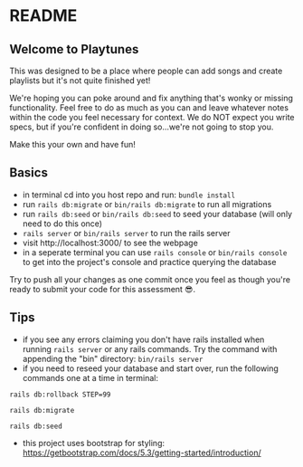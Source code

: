 # README

## Welcome to Playtunes

This was designed to be a place where people can add songs and create playlists but it's not quite finished yet!

We're hoping you can poke around and fix anything that's wonky or missing functionality. Feel free to do as much as you can and leave whatever notes within the code you feel necessary for context. We do NOT expect you write specs, but if you're confident in doing so...we're not going to stop you.

Make this your own and have fun!

## Basics
- in terminal cd into you host repo and run: `bundle install`
- run `rails db:migrate` or `bin/rails db:migrate` to run all migrations
- run `rails db:seed` or `bin/rails db:seed` to seed your database (will only need to do this once)
- `rails server` or `bin/rails server` to run the rails server
- visit http://localhost:3000/ to see the webpage
- in a seperate terminal you can use `rails console` or `bin/rails console` to get into the project's console and practice querying the database

Try to push all your changes as one commit once you feel as though you're ready to submit your code for this assessment 😎.


## Tips
- if you see any errors claiming you don't have rails installed when running `rails server` or any rails commands. Try the command with appending the "bin" directory: `bin/rails server`
- if you need to reseed your database and start over, run the following commands one at a time in terminal:
```
rails db:rollback STEP=99 

rails db:migrate

rails db:seed
```
- this project uses bootstrap for styling: https://getbootstrap.com/docs/5.3/getting-started/introduction/

